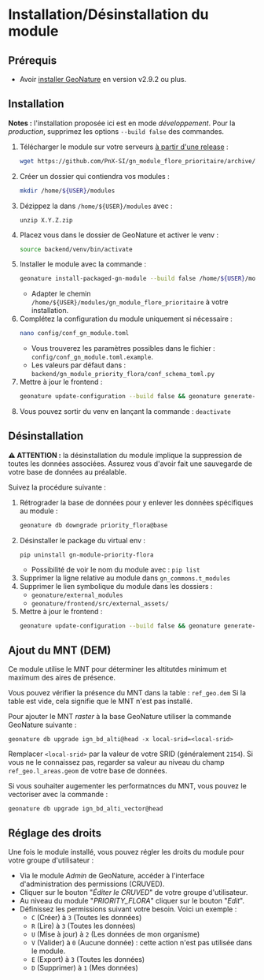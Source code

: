 # Installation/Désinstallation du module

## Prérequis

- Avoir [installer GeoNature](https://github.com/PnX-SI/GeoNature) en version v2.9.2 ou plus.

## Installation

**Notes :** l'installation proposée ici est en mode *développement*. Pour la *production*, supprimez les options `--build false` des commandes.

1. Télécharger le module sur votre serveurs [à partir d'une release](https://github.com/PnX-SI/gn_module_flore_prioritaire/releases) :
    ```bash
    wget https://github.com/PnX-SI/gn_module_flore_prioritaire/archive/X.Y.Z.zip
    ```
1. Créer un dossier qui contiendra vos modules :
    ```bash
    mkdir /home/${USER}/modules
    ```
1. Dézippez la dans `/home/${USER}/modules` avec :
    ```
    unzip X.Y.Z.zip
    ```
1. Placez vous dans le dossier de GeoNature et activer le venv :
    ```bash
    source backend/venv/bin/activate
    ```
1. Installer le module avec la commande :
    ```bash
    geonature install-packaged-gn-module --build false /home/${USER}/modules/gn_module_flore_prioritaire PRIORITY_FLORA
    ```
    - Adapter le chemin `/home/${USER}/modules/gn_module_flore_prioritaire` à votre installation.
1. Complétez la configuration du module uniquement si nécessaire :
    ```bash
    nano config/conf_gn_module.toml
    ```
    - Vous trouverez les paramètres possibles dans le fichier : `config/conf_gn_module.toml.example`.
    - Les valeurs par défaut dans : `backend/gn_module_priority_flora/conf_schema_toml.py`
1. Mettre à jour le frontend :
    ```bash
    geonature update-configuration --build false && geonature generate-frontend-tsconfig && geonature generate-frontend-tsconfig-app && geonature generate-frontend-modules-route
    ```
1. Vous pouvez sortir du venv en lançant la commande : `deactivate`


## Désinstallation

**⚠️ ATTENTION :** la désinstallation du module implique la suppression de toutes les données associées. Assurez vous d'avoir fait une sauvegarde de votre base de données au préalable.

Suivez la procédure suivante :
1. Rétrograder la base de données pour y enlever les données spécifiques au module :
    ```bash
    geonature db downgrade priority_flora@base
    ```
1. Désinstaller le package du virtual env :
    ```
    pip uninstall gn-module-priority-flora
    ```
    - Possibilité de voir le nom du module avec : `pip list`
1. Supprimer la ligne relative au module dans `gn_commons.t_modules`
1. Supprimer le lien symbolique du module dans les dossiers :
    - `geonature/external_modules`
    - `geonature/frontend/src/external_assets/`
1. Mettre à jour le frontend :
    ```bash
    geonature update-configuration --build false && geonature generate-frontend-tsconfig && geonature generate-frontend-tsconfig-app && geonature generate-frontend-modules-route
    ```

## Ajout du MNT (DEM)

Ce module utilise le MNT pour déterminer les altitutdes minimum et maximum
des aires de présence.

Vous pouvez vérifier la présence du MNT dans la table : `ref_geo.dem`
Si la table est vide, cela signifie que le MNT n'est pas installé.

Pour ajouter le MNT *raster* à la base GeoNature utiliser la commande GeoNature suivante :
```
geonature db upgrade ign_bd_alti@head -x local-srid=<local-srid>
```
Remplacer `<local-srid>` par la valeur de votre SRID (généralement `2154`).
Si vous ne le connaissez pas, regarder sa valeur au niveau du champ
`ref_geo.l_areas.geom` de votre base de données.

Si vous souhaiter augementer les performatnces du MNT, vous pouvez le vectoriser avec la commande :
```
geonature db upgrade ign_bd_alti_vector@head
```

## Réglage des droits

Une fois le module installé, vous pouvez régler les droits du module pour votre groupe d'utilisateur :
- Via le module *Admin* de GeoNature, accéder à l'interface d'administration des permissions (CRUVED).
- Cliquer sur le bouton "*Éditer le CRUVED*" de votre groupe d'utilisateur.
- Au niveau du module "*PRIORITY_FLORA*" cliquer sur le bouton "*Edit*".
- Définissez les permissions suivant votre besoin. Voici un exemple :
  - `C` (Créer) à `3` (Toutes les données)
  - `R` (Lire) à `3` (Toutes les données)
  - `U` (Mise à jour) à `2` (Les données de mon organisme)
  - `V` (Valider) à `0` (Aucune donnée) : cette action n'est pas utilisée dans le module.
  - `E` (Export) à `3` (Toutes les données)
  - `D` (Supprimer) à `1` (Mes données)
